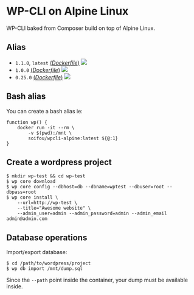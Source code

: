 # WP-CLI on Alpine Linux

WP-CLI baked from Composer build on top of Alpine Linux.

## Alias
- `1.1.0`, `latest` [(*Dockerfile*)](https://github.com/soifou/wpcli-alpine/blob/latest/Dockerfile) [![](https://images.microbadger.com/badges/image/soifou/wpcli-alpine:1.1.0.svg)](http://microbadger.com/images/soifou/wpcli-alpine "Get your own image badge on microbadger.com")
- `1.0.0` [(*Dockerfile*)](https://github.com/soifou/wpcli-alpine/blob/1.0.0/Dockerfile) [![](https://images.microbadger.com/badges/image/soifou/wpcli-alpine:1.0.0.svg)](http://microbadger.com/images/soifou/wpcli-alpine "Get your own image badge on microbadger.com")
- `0.25.0` [(*Dockerfile*)](https://github.com/soifou/wpcli-alpine/blob/0.25.0/Dockerfile) [![](https://images.microbadger.com/badges/image/soifou/wpcli-alpine:0.25.0.svg)](http://microbadger.com/images/soifou/wpcli-alpine "Get your own image badge on microbadger.com")

## Bash alias
You can create a bash alias ie:
```
function wp() {
    docker run -it --rm \
        -v $(pwd):/mnt \
        soifou/wpcli-alpine:latest ${@:1}
}
```

## Create a wordpress project
```
$ mkdir wp-test && cd wp-test
$ wp core download
$ wp core config --dbhost=db --dbname=wptest --dbuser=root --dbpass=root
$ wp core install \
    --url=http://wp-test \
    --title="Awesome website" \
    --admin_user=admin --admin_password=admin --admin_email admin@admin.com
```

## Database operations
Import/export database:
```
$ cd /path/to/wordpress/project
$ wp db import /mnt/dump.sql
```
Since the `--path` point inside the container, your dump must be available inside.